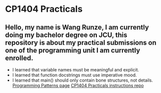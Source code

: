 # CP1404 Practicals
## Hello, my name is Wang Runze, I am currently doing my bachelor degree on JCU, this repository is about my practical submissions on one of the programming unit I am currently enrolled.
- I learned that variable names must be meaningful and explicit.
- I learned that function docstrings must use imperative mood.
- I learned that main() should only contain bone structures, not details.
[Programming Patterns page](https://github.com/CP1404/Starter/wiki/Programming-Patterns/ "Title")
[CP1404 Practicals instructions repo](https://github.com/CP1404/Practicals/ "Title")